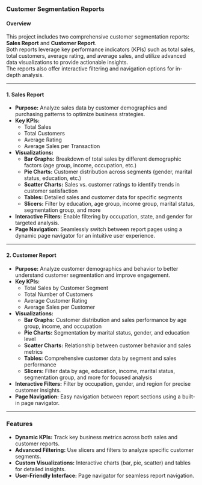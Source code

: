 ### Customer Segmentation Reports

#### Overview
This project includes two comprehensive customer segmentation reports: **Sales Report** and **Customer Report**.  
Both reports leverage key performance indicators (KPIs) such as total sales, total customers, average rating, and average sales, and utilize advanced data visualizations to provide actionable insights.  
The reports also offer interactive filtering and navigation options for in-depth analysis.

---

#### 1. **Sales Report**

- **Purpose:** Analyze sales data by customer demographics and purchasing patterns to optimize business strategies.  
- **Key KPIs:**  
  - Total Sales  
  - Total Customers  
  - Average Rating  
  - Average Sales per Transaction
- **Visualizations:**  
  - **Bar Graphs:** Breakdown of total sales by different demographic factors (age group, income, occupation, etc.)  
  - **Pie Charts:** Customer distribution across segments (gender, marital status, education, etc.)  
  - **Scatter Charts:** Sales vs. customer ratings to identify trends in customer satisfaction  
  - **Tables:** Detailed sales and customer data for specific segments  
  - **Slicers:** Filter by education, age group, income group, marital status, segmentation group, and more
- **Interactive Filters:** Enable filtering by occupation, state, and gender for targeted analysis.  
- **Page Navigation:** Seamlessly switch between report pages using a dynamic page navigator for an intuitive user experience.

---

#### 2. **Customer Report**

- **Purpose:** Analyze customer demographics and behavior to better understand customer segmentation and improve engagement.  
- **Key KPIs:**  
  - Total Sales by Customer Segment  
  - Total Number of Customers  
  - Average Customer Rating  
  - Average Sales per Customer
- **Visualizations:**  
  - **Bar Graphs:** Customer distribution and sales performance by age group, income, and occupation  
  - **Pie Charts:** Segmentation by marital status, gender, and education level  
  - **Scatter Charts:** Relationship between customer behavior and sales metrics  
  - **Tables:** Comprehensive customer data by segment and sales performance  
  - **Slicers:** Filter data by age, education, income, marital status, segmentation group, and more for focused analysis
- **Interactive Filters:** Filter by occupation, gender, and region for precise customer insights.  
- **Page Navigation:** Easy navigation between report sections using a built-in page navigator.

---

### Features

- **Dynamic KPIs:** Track key business metrics across both sales and customer reports.  
- **Advanced Filtering:** Use slicers and filters to analyze specific customer segments.  
- **Custom Visualizations:** Interactive charts (bar, pie, scatter) and tables for detailed insights.  
- **User-Friendly Interface:** Page navigator for seamless report navigation.
